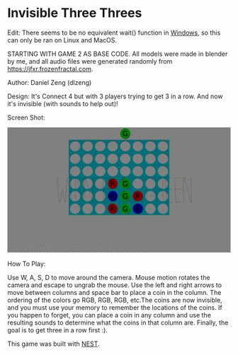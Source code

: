 #  Invisible Three Threes

Edit: There seems to be no equivalent wait() function in [Windows](https://stackoverflow.com/questions/18013950/error-sys-wait-h-no-such-file-or-directory), so this can only be ran on Linux and MacOS.

STARTING WITH GAME 2 AS BASE CODE. All models were made in blender by me, and all audio files were generated randomly from https://jfxr.frozenfractal.com.

Author: Daniel Zeng (dlzeng)

Design: It's Connect 4 but with 3 players trying to get 3 in a row. And now it's invisible (with sounds to help out)!

Screen Shot:

![Screen Shot](screenshot.png)

How To Play:

Use W, A, S, D to move around the camera. Mouse motion rotates the camera and escape to ungrab the mouse. Use the left and right arrows to move between columns and space bar to place a coin in the column. The ordering of the colors go RGB, RGB, RGB, etc.The coins are now invisible, and you must use your memory to remember the locations of the coins. If you happen to forget, you can place a coin in any column and use the resulting sounds to determine what the coins in that column are. Finally, the goal is to get three in a row first :).

This game was built with [NEST](NEST.md).
